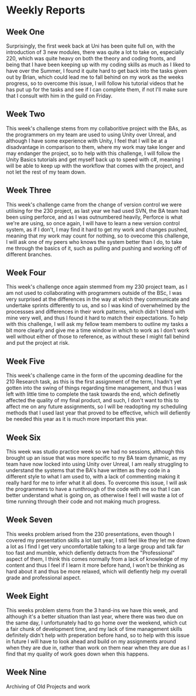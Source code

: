 # Weekly Reports

## Week One
Surprisingly, the first week back at Uni has been quite full on, with the introduction of 3 new modules, there was quite a lot to take on, especially 220, which was quite heavy on both the theory and coding fronts, and being that I have been keeping up with my coding skills as much as I liked to have over the Summer, I found it quite hard to get back into the tasks given out by Brian, which could lead me to fall behind on my work as the weeks progress, so to overcome this issue, I will follow his tutorial videos that he has put up for the tasks and see if I can complete them, if not I'll make sure that I consult with him in the guild on Friday. 

## Week Two
This week's challenge stems from my collaboritive project with the BAs, as the programmers on my team are used to using Unity over Unreal, and although I have some experience with Unity, I feel that I will be at a disadvantage in comparison to them, where my work may take longer and may endanger the project, so to help with this challenge, I will follow the Unity Basics tutorials and get myself back up to speed with c#, meaning I will be able to keep up with the workflow that comes with the project, and not let the rest of my team down.  

## Week Three
This week's challenge came from the change of version control we were utilising for the 230 project, as last year we had used SVN, the BA team had been using perforce, and as I was outnumbered heavily, Perforce is what we're are using, so once again, I will have to learn a new version control system, as if I don't, I may find it hard to get my work and changes pushed, meaning that my work may count for nothing, so to ovecome this challenge, I will ask one of my peers who knows the system better than I do, to take me through the basics of it, such as pulling and pushing and working off of different branches. 

## Week Four
This week's challenge once again stemmed from my 230 project team, as I am not used to collaborating with programmers outside of the BSc, I was very surprised at the differences in the way at which they communicate and undertake sprints differently to us, and so I was kind of overwhelmed by the processses and differences in their work patterns, which didn't blend with mine very well, and thus I found it hard to match their expectations. To help with this challenge, I will ask my fellow team members to outline my tasks a bit more clearly and give me a time window in which to work as I don't work well without either of those to reference, as without these I might fall behind and put the project at risk. 

## Week Five
This week's challenge came in the form of the upcoming deadline for the 210 Research task, as this is the first assignment of the term, I hadn't yet gotten into the swing of things regarding time management, and thus I was left with little time to complete the task towards the end, which definetly affected the quality of my final product, and such, I don't want to this to affect me on any future assignments, so I will be readopting my scheduling methods that I used last year that proved to be effective, which will defiently be needed this year as it is much more important this year. 

## Week Six
This week was studio practice week so we had no sessions, although this brought up an issue that was more specific to my BA team dynamic, as my team have now locked into using Unity over Unreal, I am really struggling to understand the systems that the BA's have written as they code in a different style to what I am used to, with a lack of commenting making it really hard for me to infer what it all does. To overcome this issue, I will ask the programmers to have a runthrough of the code with me so that I can better understand what is going on, as otherwise I feel I will waste a lot of time running through their code and not making much progress. 

## Week Seven
This weeks problem arised from the 230 presentations, even though I covered my presentation skills a lot last year, I still feel like they let me down a lot as I find I get very uncomfortable talking to a large group and talk far too fast and mumble, which defiently detracts from the "Professional" aspect of them, I think this comes normally from a lack of knowledge of my content and thus I feel if I learn it more before hand, I won't be thinking as hard about it and thus be more relaxed, which will defiently help my overall grade and professional aspect. 

## Week Eight
This weeks problem stems from the 3 hand-ins we have this week, and although it's a better situation than last year, where there was two due on the same day, I unfortunately had to go home over the weekend, which cut a fair chunk of development time, and my lack of time management skills definitely didn't help with preperation before hand, so to help with this issue in future I will have to look ahead and build on my assignments around when they are due in, rather than work on them near when they are due as I find that my quality of work goes down when this happens. 

## Week Nine 
Archiving of Old Projects and work 
